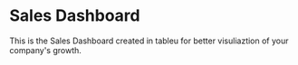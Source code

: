 # Sales Dashboard
This is the Sales Dashboard created in tableu for better visuliaztion of your company's growth.
